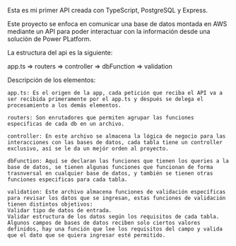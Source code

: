 Esta es mi primer API creada con TypeScript, PostgreSQL y Express.

Este proyecto se enfoca en comunicar una base de datos montada en AWS mediante un API para poder interactuar con la información desde una solución de Power PLatform.

La estructura del api es la siguiente:

app.ts => routers => controller => dbFunction => validation

Descripción de los elementos:

    app.ts: Es el origen de la app, cada petición que reciba el API va a ser recibida primeramente por el app.ts y después se delega el procesamiento a los demás elementos.

    routers: Son enrutadores que permiten agrupar las funciones especificas de cada db en un archivo.

    controller: En este archivo se almacena la lógica de negocio para las interacciones con las bases de datos, cada tabla tiene un controller exclusivo, así se le da un mejór orden al proyecto.

    dbFunction: Aquí se declaran las funciones que tienen los queries a la base de datos, se tienen algunas funciones que funcionan de forma trasnversal en cualquier base de datos, y también se tienen otras funciones especificas para cada tabla.

    validation: Este archivo almacena funciones de validación específicas para revisar los datos que se ingresan, estas funciones de validación tienen distintos objetivos:
    Validar tipo de datos de entrada.
    Validar estructura de los datos según los requisitos de cada tabla.
    Algunos campos de bases de datos reciben solo ciertos valores definidos, hay una función que lee los requisitos del campo y valida que el dato que se quiera ingresar esté permitido.